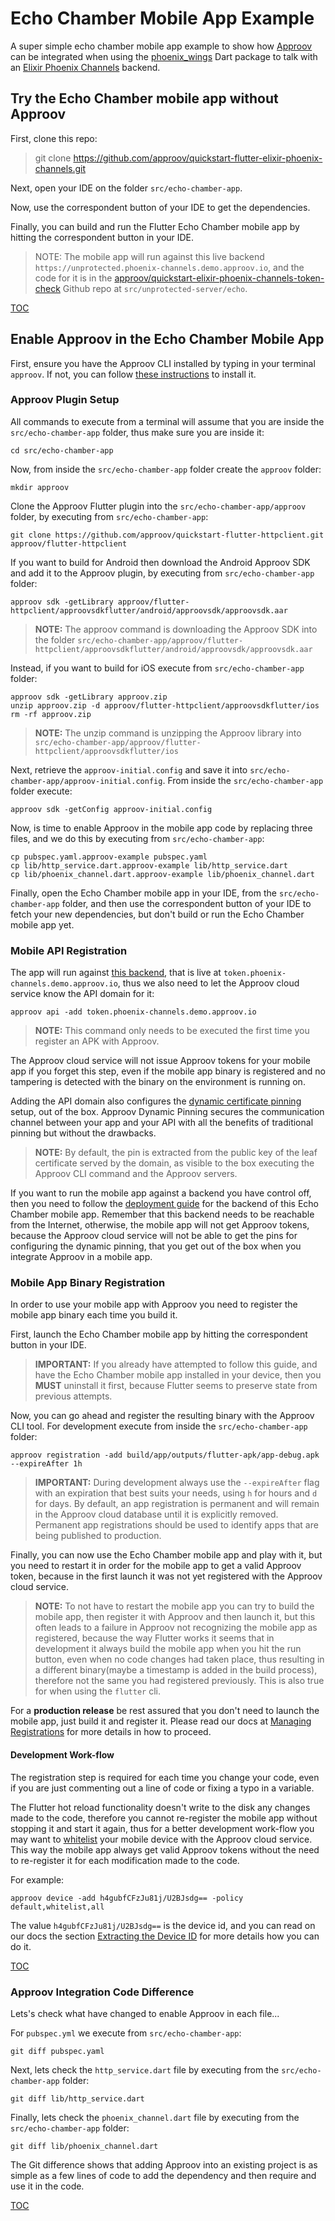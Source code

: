 # Echo Chamber Mobile App Example

A super simple echo chamber mobile app example to show how [Approov](https://approov.io/product) can be integrated when using the [phoenix_wings](https://pub.dev/packages/phoenix_wings) Dart package to talk with an [Elixir Phoenix Channels](https://hexdocs.pm/phoenix/channels.html) backend.


## Try the Echo Chamber mobile app without Approov

First, clone this repo:

> git clone https://github.com/approov/quickstart-flutter-elixir-phoenix-channels.git

Next, open your IDE on the folder `src/echo-chamber-app`.

Now, use the correspondent button of your IDE to get the dependencies.

Finally, you can build and run the Flutter Echo Chamber mobile app by hitting the correspondent button in your IDE.

> NOTE: The mobile app will run against this live backend `https://unprotected.phoenix-channels.demo.approov.io`, and the code for it is in the [approov/quickstart-elixir-phoenix-channels-token-check](https://github.com/approov/quickstart-elixir-phoenix-channels-token-check/tree/master/src/unprotected-server/echo) Github repo at `src/unprotected-server/echo`.

[TOC](/README.md#toc)


## Enable Approov in the Echo Chamber Mobile App

First, ensure you have the Approov CLI installed by typing in your terminal `approov`. If not, you can follow [these instructions](https://approov.io/docs/latest/approov-installation/) to install it.

### Approov Plugin Setup

All commands to execute from a terminal will assume that you are inside the `src/echo-chamber-app` folder, thus make sure you are inside it:

```text
cd src/echo-chamber-app
```

Now, from inside the `src/echo-chamber-app` folder create the `approov` folder:

```text
mkdir approov
```

Clone the Approov Flutter plugin into the `src/echo-chamber-app/approov` folder, by executing from `src/echo-chamber-app`:

```text
git clone https://github.com/approov/quickstart-flutter-httpclient.git approov/flutter-httpclient
```

If you want to build for Android then download the Android Approov SDK and add it to the Approov plugin, by executing from `src/echo-chamber-app` folder:

```text
approov sdk -getLibrary approov/flutter-httpclient/approovsdkflutter/android/approovsdk/approovsdk.aar
```
> **NOTE:** The approov command is downloading the Approov SDK into the folder `src/echo-chamber-app/approov/flutter-httpclient/approovsdkflutter/android/approovsdk/approovsdk.aar`

Instead, if you want to build for iOS execute from `src/echo-chamber-app` folder:

```text
approov sdk -getLibrary approov.zip
unzip approov.zip -d approov/flutter-httpclient/approovsdkflutter/ios
rm -rf approov.zip
```
> **NOTE:** The unzip command is unzipping the Approov library into `src/echo-chamber-app/approov/flutter-httpclient/approovsdkflutter/ios`

Next, retrieve the `approov-initial.config` and save it into `src/echo-chamber-app/approov-initial.config`. From inside the `src/echo-chamber-app` folder execute:

```text
approov sdk -getConfig approov-initial.config
```

Now, is time to enable Approov in the mobile app code by replacing three files, and we do this by executing from `src/echo-chamber-app`:

```text
cp pubspec.yaml.approov-example pubspec.yaml
cp lib/http_service.dart.approov-example lib/http_service.dart
cp lib/phoenix_channel.dart.approov-example lib/phoenix_channel.dart
```

Finally, open the Echo Chamber mobile app in your IDE, from the `src/echo-chamber-app` folder, and then use the correspondent button of your IDE to fetch your new dependencies, but don't build or run the Echo Chamber mobile app yet.


### Mobile API Registration

The app will run against [this backend](https://github.com/approov/quickstart-elixir-phoenix-channels-token-check/tree/master/src/approov-protected-server/token-check/echo), that is live at `token.phoenix-channels.demo.approov.io`, thus we also need to let the Approov cloud service know the API domain for it:

```text
approov api -add token.phoenix-channels.demo.approov.io
```
> **NOTE:** This command only needs to be executed the first time you register an APK with Approov.

The Approov cloud service will not issue Approov tokens for your mobile app if you forget this step, even if the mobile app binary is registered and no tampering is detected with the binary on the environment is running on.

Adding the API domain also configures the [dynamic certificate pinning](https://approov.io/docs/latest/approov-usage-documentation/#approov-dynamic-pinning) setup, out of the box. Approov Dynamic Pinning secures the communication channel between your app and your API with all the benefits of traditional pinning but without the drawbacks.

> **NOTE:** By default, the pin is extracted from the public key of the leaf certificate served by the domain, as visible to the box executing the Approov CLI command and the Approov servers.

If you want to run the mobile app against a backend you have control off, then you need to follow the [deployment guide](https://github.com/approov/quickstart-elixir-phoenix-channels-token-check/blob/master/DEPLOYMENT.md) for the backend of this Echo Chamber mobile app. Remember that this backend needs to be reachable from the Internet, otherwise, the mobile app will not get Approov tokens, because the Approov cloud service will not be able to get the pins for configuring the dynamic pinning, that you get out of the box when you integrate Approov in a mobile app.

### Mobile App Binary Registration

In order to use your mobile app with Approov you need to register the mobile app binary each time you build it.

First, launch the Echo Chamber mobile app by hitting the correspondent button in your IDE.

> **IMPORTANT:** If you already have attempted to follow this guide, and have the Echo Chamber mobile app installed in your device, then you **MUST** uninstall it first, because Flutter seems to preserve state from previous attempts.

Now, you can go ahead and register the resulting binary with the Approov CLI tool. For development execute from inside the `src/echo-chamber-app` folder:

```
approov registration -add build/app/outputs/flutter-apk/app-debug.apk --expireAfter 1h
```
> **IMPORTANT:** During development always use the `--expireAfter` flag with an expiration that best suits your needs, using `h` for hours and `d` for days. By default, an app registration is permanent and will remain in the Approov cloud database until it is explicitly removed. Permanent app registrations should be used to identify apps that are being published to production.

Finally, you can now use the Echo Chamber mobile app and play with it, but you need to restart it in order for the mobile app to get a valid Approov token, because in the first launch it was not yet registered with the Approov cloud service.

> **NOTE:** To not have to restart the mobile app you can try to build the mobile app, then register it with Approov and then launch it, but this often leads to a failure in Approov not recognizing the mobile app as registered, because the way Flutter works it seems that in development it always build the mobile app when you hit the run button, even when no code changes had taken place, thus resulting in a different binary(maybe a timestamp is added in the build process), therefore not the same you had registered previously. This is also true for when using the `flutter` cli.

For a **production release** be rest assured that you don't need to launch the mobile app, just build it and register it. Please read our docs at [Managing Registrations](https://approov.io/docs/latest/approov-usage-documentation/#managing-registrations) for more details in how to proceed.


#### Development Work-flow

The registration step is required for each time you change your code, even if you are just commenting out a line of code or fixing a typo in a variable.

The Flutter hot reload functionality doesn't write to the disk any changes made to the code, therefore you cannot re-register the mobile app without stopping it and start it again, thus for a better development work-flow you may want to [whitelist](https://approov.io/docs/latest/approov-usage-documentation/#adding-a-device-security-policy) your mobile device with the Approov cloud service. This way the mobile app always get valid Approov tokens without the need to re-register it for each modification made to the code.

For example:

```text
approov device -add h4gubfCFzJu81j/U2BJsdg== -policy default,whitelist,all
```

The value `h4gubfCFzJu81j/U2BJsdg==` is the device id, and you can read on our docs the section [Extracting the Device ID](https://approov.io/docs/latest/approov-usage-documentation/#extracting-the-device-id) for more details how you can do it.

[TOC](/README.md#toc)


### Approov Integration Code Difference

Lets's check what have changed to enable Approov in each file...

For `pubspec.yml` we execute from `src/echo-chamber-app`:

```text
git diff pubspec.yaml
```

Next, lets check the `http_service.dart` file by executing from the `src/echo-chamber-app` folder:

```text
git diff lib/http_service.dart
```

Finally, lets check the `phoenix_channel.dart` file by executing from the `src/echo-chamber-app` folder:

```text
git diff lib/phoenix_channel.dart
```

The Git difference shows that adding Approov into an existing project is as simple as a few lines of code to add the dependency and then require and use it in the code.

[TOC](/README.md#toc)
